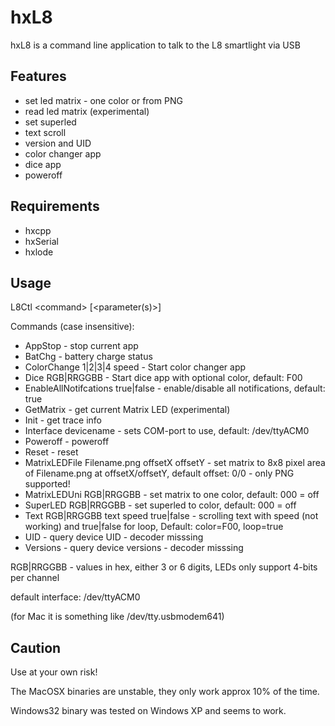 # hxL8

hxL8 is a command line application to talk to the L8 smartlight via USB

Features
--------
* set led matrix - one color or from PNG
* read led matrix (experimental)
* set superled
* text scroll
* version and UID
* color changer app
* dice app
* poweroff


Requirements
------------
* hxcpp
* hxSerial
* hxlode


Usage
-----
L8Ctl \<command\> \[\<parameter(s)\>\]

Commands (case insensitive):
* AppStop - stop current app
* BatChg - battery charge status
* ColorChange 1|2|3|4 speed - Start color changer app
* Dice RGB|RRGGBB - Start dice app with optional color, default: F00
* EnableAllNotifcations true|false - enable/disable all notifications, default: true
* GetMatrix - get current Matrix LED (experimental)
* Init - get trace info
* Interface devicename - sets COM-port to use, default: /dev/ttyACM0
* Poweroff - poweroff
* Reset - reset
* MatrixLEDFile Filename.png offsetX offsetY - set matrix to 8x8 pixel area of Filename.png at offsetX/offsetY, default offset: 0/0 - only PNG supported!
* MatrixLEDUni RGB|RRGGBB - set matrix to one color, default: 000 = off
* SuperLED RGB|RRGGBB - set superled to color, default: 000 = off
* Text RGB|RRGGBB text speed true|false - scrolling text with speed (not working) and true|false for loop, Default: color=F00, loop=true
* UID - query device UID - decoder misssing
* Versions - query device versions - decoder misssing

RGB|RRGGBB - values in hex, either 3 or 6 digits, LEDs only support 4-bits per channel

default interface: /dev/ttyACM0

(for Mac it is something like /dev/tty.usbmodem641)


Caution
-------
Use at your own risk!

The MacOSX binaries are unstable, they only work approx 10% of the time.

Windows32 binary was tested on Windows XP and seems to work.


